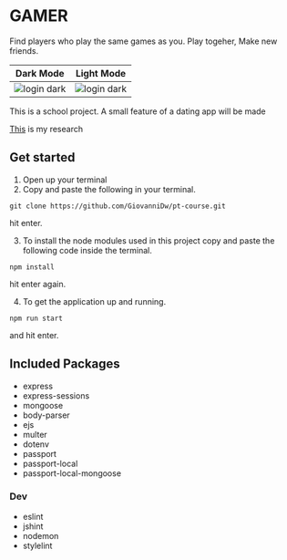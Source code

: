 # GAMER

Find players who play the same games as you. Play togeher, Make new friends.

Dark Mode        |  Light Mode
:-------------------------:|:-------------------------:
![login dark](https://github.com/GiovanniDw/pt-course/wiki/assets/login_dark.jpg)  | ![login dark](https://github.com/GiovanniDw/pt-course/wiki/assets/login_light.jpg) 

This is a school project.
A small feature of a dating app will be made

[This](https://github.com/GiovanniDw/pt-course/wiki) is my research



## Get started

1. Open up your terminal  
2. Copy and paste the following in your terminal.  
  ```
  git clone https://github.com/GiovanniDw/pt-course.git
  ```
   hit enter.  
  
3. To install the node modules used in this project copy and paste the following code inside the terminal.
```
npm install
```
   hit enter again.
  
  
  4. To get the application up and running.
  ```
  npm run start
  ```
   and hit enter.  
  
## Included Packages
- express
- express-sessions
- mongoose
- body-parser
- ejs
- multer
- dotenv
- passport
- passport-local
- passport-local-mongoose

### Dev
- eslint
- jshint
- nodemon
- stylelint


